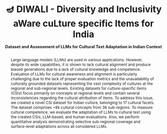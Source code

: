 ---
layout: publication_spotlight
collections: publications
key: diwali
img: "analysis2_diwali.png"
title: "🪔 DIWALI - Diversity and Inclusivity aWare cuLture specific Items for India <br><p style='font-size:0.8rem; padding:2px'>Dataset and Assessment of LLMs for Cultural Text Adaptation in Indian Context</p>"
authors: "[Pramit Sahoo^](https://pramitsahoo.github.io/), [Maharaj Brahma^](https://maharajbrahma.github.io/), [Maunendra Sankar Desarkar](https://people.iith.ac.in/maunendra/)"
affiliation: "Natural Language and Information Processing Lab (NLIP)<br>Indian Institute of Technology Hyderabad<br>Hyderabad, India"
tldr: "We create a novel Cultural Specific Items Dataset for 36 Indian sub-regions. Our dataset comprises ~8k culturally relevant items belonging to 17 cultural facets."
equalcontribution: 1
journal: "EMNLP Main 2025"
pdf: "https://arxiv.org/pdf/2509.17399v1"
code: "https://huggingface.co/datasets/nlip/DIWALI"
link: "https://arxiv.org/abs/2509.17399v1"
journal_url: "https://2025.emnlp.org/"
abstract: "Large language models (LLMs) are used in various applications. However, despite its wide capabilities, it is shown to lack cultural alignment and produce biased generations due to a lack of cultural knowledge and competence. Evaluation of LLMs for cultural awareness and alignment is particularly challenging due to the lack of proper evaluation metrics and the unavailability of culturally grounded datasets representing the vast complexity of cultures at the regional and sub-regional levels. Existing datasets for culture-specific items (CSIs) focus primarily on concepts at regional levels and contain several inconsistencies regarding the cultural attribution of items. To address this issue, we created a novel CSI dataset for Indian culture, belonging to 17 cultural facets. The dataset comprises ~8k cultural concepts from 36 sub-regions. To measure cultural competence, we evaluate the adaptation of LLMs to cultural text using the created CSIs, LLM-based, and human evaluations. Also, we perform quantitative analysis demonstrating selective sub-regional coverage and surface-level adaptations across all considered LLMs."
year: 2025
month: 8
highlight: 1
summary: "Large language models (LLMs) are used in various applications. However, despite its wide capabilities, it is shown to lack cultural alignment and produce biased generations due to a lack of cultural knowledge and competence. Evaluation of LLMs for cultural awareness and alignment is particularly challenging due to the lack of proper evaluation metrics and the unavailability of culturally grounded datasets representing the vast complexity of cultures at the regional and sub-regional levels. Existing datasets for culture-specific items (CSIs) focus primarily on concepts at regional levels and contain several inconsistencies regarding the cultural attribution of items. To address this issue, we created a novel CSI dataset for Indian culture, belonging to 17 cultural facets. The dataset comprises ~8k cultural concepts from 36 sub-regions. To measure cultural competence, we evaluate the adaptation of LLMs to cultural text using the created CSIs, LLM-based, and human evaluations. Also, we perform quantitative analysis demonstrating selective sub-regional coverage and surface-level adaptations across all considered LLMs."
teaser_img: "food_facet_diwali.png"
teaser_caption: "Our evaluation shows LLMs have significant disparity in adaptation of cultural concepts across Indian geographical regions (Depiction for Food facet)."
other_content: 1
content_title_1: "DIWALI"
content_content_1: "We define culture at the regional or country level, focusing on India. We created Cultural Specific Items (CSIs) that contain facet and concept pairs from various sub-regions (states and union territories) of India. We identified and selected 17 common cultural facets: <i>food, dance, festivals, names, jewellery, places, traditions, languages, clothing, games, rituals, architectures, drinks, arts, textiles, religion, and states</i> that reflect Indian culture. Existing datasets are limited in their coverage and often contain false positives."
content_image_1: "comparison_diwali.png"
content_title_2: "Cultural Adaptation"
content_content_2: "We evaluate the coverage of DIWALI on the cultural text adaptation task that transforms textual content in the source culture (American) to the target culture (Indian). To measure the adaptation quality, we define <i>adaptation score</i> that quantifies the quality of cultural adaptation in terms of the number of correctly replaced cultural concepts. DIWALI serves as a ground truth for cultural concepts in Indian culture. We compared DIWALI with existing <a href='https://candle.mpi-inf.mpg.de/'>CANDLE</a> and <a href='https://github.com/microsoft/DOSA'>DOSA</a> datasets demonstrating better coverage on grade school level mathematical word problems - GSM and MGSM."
content_image_2: "result1_diwali.png"
content_title_3: "Analysis"
content_content_3: "To further understand the capabilities of LLMs in terms of cultural adaptation, we analyze sub-regional coverage and adaptation levels. Our findings show that LLMs exhibit significant bias in terms of sub-regional concepts adapted at the country level. For example, concepts adapted for the food facet largely belong to Uttar Pradesh, Madhya Pradesh, Maharashtra, and Punjab. Another finding on surface versus deeper levels of cultural adaptation suggests that LLMs perform shallow adaptations. Below we show two adaptations for original texts (a)  <span style='text-decoration:underline;'>Billy sells DVDs. He has 8 customers on Tuesday. His first 3 customers buy one DVD each. His next 2 customers buy 2 DVDs each. His last 3 customers don’t buy any DVDs. How many DVDs did Billy sell on Tuesday?</span> (b) <span style='text-decoration:underline;'>Marcell and Beatrice are having a contest to see who can eat the most fruit roll-ups, so they unroll as many as they can find. Unfortunately, someone makes a mistake and Beatrice's was two roll-ups wide and 24 rolls up long while Marcell's was 3 roll-ups wide and 14 roll-ups long. If they both ate their entire amount, how many did they eat on average?</span>"
bibtex: TBA
---